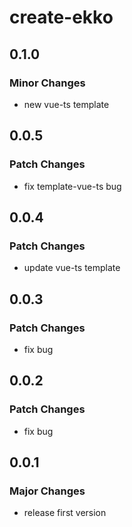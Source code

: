 # create-ekko

## 0.1.0

### Minor Changes

- new vue-ts template

## 0.0.5

### Patch Changes

- fix template-vue-ts bug

## 0.0.4

### Patch Changes

- update vue-ts template

## 0.0.3

### Patch Changes

- fix bug

## 0.0.2

### Patch Changes

- fix bug

## 0.0.1

### Major Changes

- release first version
